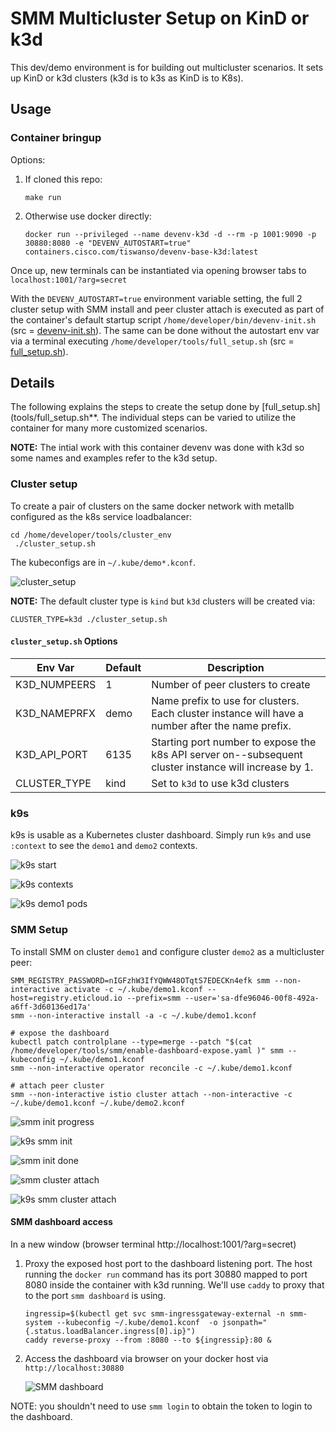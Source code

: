 # SMM Multicluster Setup on KinD or k3d

This dev/demo environment is for building out multicluster scenarios.  It sets up KinD or k3d clusters (k3d is to k3s as KinD is to K8s).

## Usage

### Container bringup

Options:

1.  If cloned this repo:

    ```
    make run
    ```

2.  Otherwise use docker directly:

    ```
    docker run --privileged --name devenv-k3d -d --rm -p 1001:9090 -p 30880:8080 -e "DEVENV_AUTOSTART=true"  containers.cisco.com/tiswanso/devenv-base-k3d:latest
    ```

Once up, new terminals can be instantiated via opening browser tabs to `localhost:1001/?arg=secret`

With the `DEVENV_AUTOSTART=true` environment variable setting, the full 2 cluster setup with SMM install and peer cluster attach
is executed as part of the container's default startup script `/home/developer/bin/devenv-init.sh` 
(src = [devenv-init.sh](devenv/devenv-init.sh)).  The same can be done without the autostart env var via a terminal executing
`/home/developer/tools/full_setup.sh` (src = [full_setup.sh](tools/full_setup.sh)).

## Details

The following explains the steps to create the setup done by [full_setup.sh](tools/full_setup.sh**.  The individual steps can be
varied to utilize the container for many more customized scenarios.

**NOTE:** The intial work with this container devenv was done with k3d so some names and examples refer to the k3d setup.

### Cluster setup

To create a pair of clusters on the same docker network with metallb configured as the k8s service loadbalancer:

```
cd /home/developer/tools/cluster_env
 ./cluster_setup.sh
```

The kubeconfigs are in `~/.kube/demo*.kconf`.

![cluster_setup](images/k3d_setup.png)

**NOTE:** The default cluster type is `kind` but `k3d` clusters will be created via:
```
CLUSTER_TYPE=k3d ./cluster_setup.sh
```

#### `cluster_setup.sh` Options


| Env Var      | Default | Description                                                                                           |
|--------------|---------|-------------------------------------------------------------------------------------------------------  |
| K3D_NUMPEERS | 1       | Number of peer clusters to create                                                                     |
| K3D_NAMEPRFX | demo    | Name prefix to use for clusters.  Each cluster instance will have a number after the name prefix.     |
| K3D_API_PORT | 6135    | Starting port number to expose the k8s API server on--subsequent cluster instance will increase by 1. |
| CLUSTER_TYPE | kind    | Set to `k3d` to use k3d clusters                                                                      |


### k9s

k9s is usable as a Kubernetes cluster dashboard.  Simply run `k9s` and use `:context` to see the `demo1` and `demo2` contexts.

![k9s start](images/k9s_start.png)

![k9s contexts](images/k9s_contexts.png)

![k9s demo1 pods](images/k9s_demo1_pods.png)


### SMM Setup

To install SMM on cluster `demo1` and configure cluster `demo2` as a multicluster peer:

```
SMM_REGISTRY_PASSWORD=nIGFzhW3IfYQWW48OTqtS7EDECKn4efk smm --non-interactive activate -c ~/.kube/demo1.kconf --host=registry.eticloud.io --prefix=smm --user='sa-dfe96046-00f8-492a-a6ff-3d60136ed17a'
smm --non-interactive install -a -c ~/.kube/demo1.kconf

# expose the dashboard
kubectl patch controlplane --type=merge --patch "$(cat /home/developer/tools/smm/enable-dashboard-expose.yaml )" smm --kubeconfig ~/.kube/demo1.kconf
smm --non-interactive operator reconcile -c ~/.kube/demo1.kconf

# attach peer cluster
smm --non-interactive istio cluster attach --non-interactive -c ~/.kube/demo1.kconf ~/.kube/demo2.kconf
```

![smm init progress](images/smm_init.png)

![k9s smm init](images/k9s_demo1_smm_init.png)

![smm init done](images/smm_init_done.png)

![smm cluster attach](images/smm_cluster_attach.png)

![k9s smm cluster attach](images/k9s_smm_cluster_attach.png)

#### SMM dashboard access

In a new window (browser terminal http://localhost:1001/?arg=secret)

1. Proxy the exposed host port to the dashboard listening port.  The host running the `docker run` command has its port
   30880 mapped to port 8080 inside the container with k3d running.  We'll use `caddy` to proxy that to the port
   `smm dashboard` is using.
   
   ```
   ingressip=$(kubectl get svc smm-ingressgateway-external -n smm-system --kubeconfig ~/.kube/demo1.kconf  -o jsonpath="{.status.loadBalancer.ingress[0].ip}")
   caddy reverse-proxy --from :8080 --to ${ingressip}:80 &
   ```

2. Access the dashboard via browser on your docker host via `http://localhost:30880`

   ![SMM dashboard](images/k9s_smm_dash_login.png)

NOTE: you shouldn't need to use `smm login` to obtain the token to login to the dashboard.
